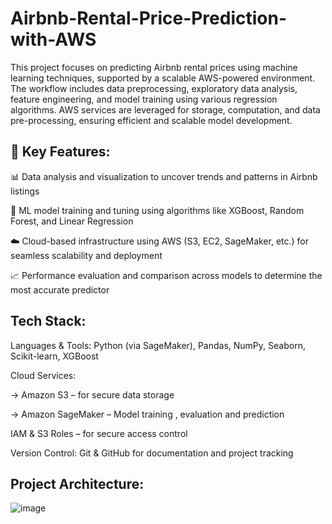 # Airbnb-Rental-Price-Prediction-with-AWS
This project focuses on predicting Airbnb rental prices using machine learning techniques, supported by a scalable AWS-powered environment. The workflow includes data preprocessing, exploratory data analysis, feature engineering, and model training using various regression algorithms. AWS services are leveraged for storage, computation, and data pre-processing, ensuring efficient and scalable model development.

## 🚀 Key Features:
📊 Data analysis and visualization to uncover trends and patterns in Airbnb listings

🤖 ML model training and tuning using algorithms like XGBoost, Random Forest, and Linear Regression

☁️ Cloud-based infrastructure using AWS (S3, EC2, SageMaker, etc.) for seamless scalability and deployment

📈 Performance evaluation and comparison across models to determine the most accurate predictor

## Tech Stack:
Languages & Tools: Python (via SageMaker), Pandas, NumPy, Seaborn, Scikit-learn, XGBoost

Cloud Services:

-> Amazon S3 – for secure data storage

-> Amazon SageMaker – Model training , evaluation and prediction

IAM & S3 Roles – for secure access control

Version Control: Git & GitHub for documentation and project tracking

## Project Architecture:
![image](https://github.com/user-attachments/assets/a1edd56c-f474-4a7b-a7e3-58bfef7789cc)
